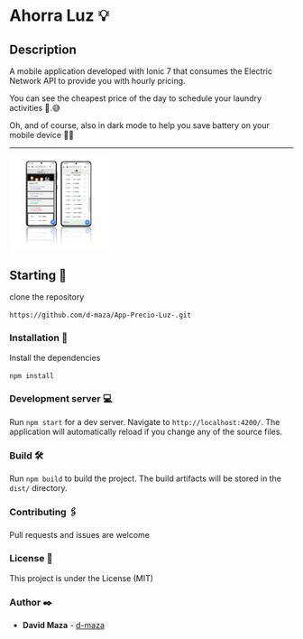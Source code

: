 # Ahorra Luz 💡

## Description

A mobile application developed with Ionic 7 that consumes the Electric Network API to provide you with hourly pricing.
 
You can see the cheapest price of the day to schedule your laundry activities 💸.😅

Oh, and of course, also in dark mode to help you save battery on your mobile device 🔋😝
<hr>
<img width="35%" src="./src/assets/img3.png"  alt="image app" />

<br>

## Starting 🚀

clone the repository

```https://github.com/d-maza/App-Precio-Luz-.git```

### Installation 🔧

Install the dependencies

```npm install```


### Development server 💻

Run `npm start` for a dev server. Navigate to `http://localhost:4200/`. The application will automatically reload if you change any of the source files.


### Build 🛠️

Run `npm build` to build the project. The build artifacts will be stored in the `dist/` directory.

### Contributing 🖇️

Pull requests and issues are welcome

### License 📄

This project is under the License (MIT)

### Author ✒️

* **David Maza** - [d-maza](https://github.com/d-maza)



